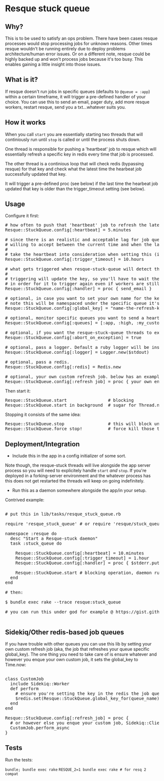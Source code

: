 # Resque stuck queue

## Why?

This is to be used to satisfy an ops problem. There have been cases resque processes would stop processing jobs for unknown reasons. Other times resque wouldn't be running entirely due to deploy problems architecture/human error issues. Or on a different note, resque could be highly backed up and won't process jobs because it's too busy. This enables gaining a little insight into those issues.

## What is it?

If resque doesn't run jobs in specific queues (defaults to `@queue = :app`) within a certain timeframe, it will trigger a pre-defined handler of your choice. You can use this to send an email, pager duty, add more resque workers, restart resque, send you a txt...whatever suits you.

## How it works

When you call `start` you are essentially starting two threads that will continiously run until `stop` is called or until the process shuts down.

One thread is responsible for pushing a 'heartbeat' job to resque which will essentially refresh a specific key in redis every time that job is processed.

The other thread is a continious loop that will check redis (bypassing resque) for that key and check what the latest time the hearbeat job successfully updated that key.

It will trigger a pre-defined proc (see below) if the last time the hearbeat job updated that key is older than the trigger_timeout setting (see below).

## Usage

Configure it first:

<pre>
# how often to push that 'heartbeat' job to refresh the latest time it worked.
Resque::StuckQueue.config[:heartbeat] = 5.minutes

# since there is an realistic and acceptable lag for job queues, set this to how much you're
# willing to accept between the current time and when the last hearbeat job went through.
#
# take the heartbeat into consideration when setting this (it will fire 10 hours + 5 minutes with above heartbeat).
Resque::StuckQueue.config[:trigger_timeout] = 10.hours

# what gets triggered when resque-stuck-queue will detect the latest heartbeat is older than the trigger_timeout time set above.
#
# triggering will update the key, so you'll have to wait the trigger_timeout again
# in order for it to trigger again even if workers are still stale.
Resque::StuckQueue.config[:handler] = proc { send_email }

# optional, in case you want to set your own name for the key that will be used as the last good hearbeat time
# note this will be namespaced under the specific queue it's monitoring, for eg "app:name-the-refresh-key-as-you-please"
Resque::StuckQueue.config[:global_key] = "name-the-refresh-key-as-you-please"

# optional, monitor specific queues you want to send a heartbeat/monitor
Resque::StuckQueue.config[:queues] = [:app, :high, :my_custom_queue_name]

# optional, if you want the resque-stuck-queue threads to explicitly raise, default is false
Resque::StuckQueue.config[:abort_on_exception] = true

# optional, pass a logger. Default a ruby logger will be instantiated. Needs to respond to that interface.
Resque::StuckQueue.config[:logger] = Logger.new($stdout)

# optional, pass a redis. 
Resque::StuckQueue.config[:redis] = Redis.new

# optional, your own custom refresh job. below has an example.
Resque::StuckQueue.config[:refresh_job] = proc { your_own_enqueue_refreshing_global_key }
</pre>

Then start it:

<pre>
Resque::StuckQueue.start                # blocking
Resque::StuckQueue.start_in_background  # sugar for Thread.new { Resque::StuckQueue.start }
</pre>

Stopping it consists of the same idea:

<pre>
Resque::StuckQueue.stop                 # this will block until the threads end their current iteration
Resque::StuckQueue.force_stop!          # force kill those threads and let's move on
</pre>

## Deployment/Integration

* Include this in the app in a config initializer of some sort.

Note though, the resque-stuck threads will live alongside the app server process so you will need to explicitely handle `start` _and_ `stop`. If you're deployed in a forking-server environment and the whatever process has this does not get restarted the threads will keep on going indefinitely.

* Run this as a daemon somewhere alongside the app/in your setup.

Contrived example:

<pre>

# put this in lib/tasks/resque_stuck_queue.rb

require 'resque_stuck_queue' # or require 'resque/stuck_queue'

namespace :resque do
  desc "Start a Resque-stuck daemon"
  task :stuck_queue do

    Resque::StuckQueue.config[:heartbeat] = 10.minutes
    Resque::StuckQueue.config[:trigger_timeout] = 1.hour
    Resque::StuckQueue.config[:handler] = proc { $stderr.puts("resque wonky!") }

    Resque::StuckQueue.start # blocking operation, daemon running
  end
end

# then:

$ bundle exec rake --trace resque:stuck_queue

# you can run this under god for example @ https://gist.github.com/shaiguitar/298935953d91faa6bd4e

</pre>

## Sidekiq/Other redis-based job queues

If you have trouble with other queues you can use this lib by setting your own custom refresh job (aka, the job that refreshes your queue specific global_key). The one thing you need to take care of is ensure whatever and however you enque your own custom job, it sets the global_key to Time.now:

<pre>

class CustomJob
  include Sidekiq::Worker
  def perform
    # ensure you're setting the key in the redis the job queue is using
    $redis.set(Resque::StuckQueue.global_key_for(queue_name), Time.now.to_i)
  end
end

Resque::StuckQueue.config[:refresh_job] = proc {
  # or however else you enque your custom job, Sidekiq::Client.enqueue(CustomJob), whatever, etc.
  CustomJob.perform_async
}
</pre>

## Tests

Run the tests:

`bundle; bundle exec rake`
`RESQUE_2=1 bundle exec rake # for resq 2 compat`

